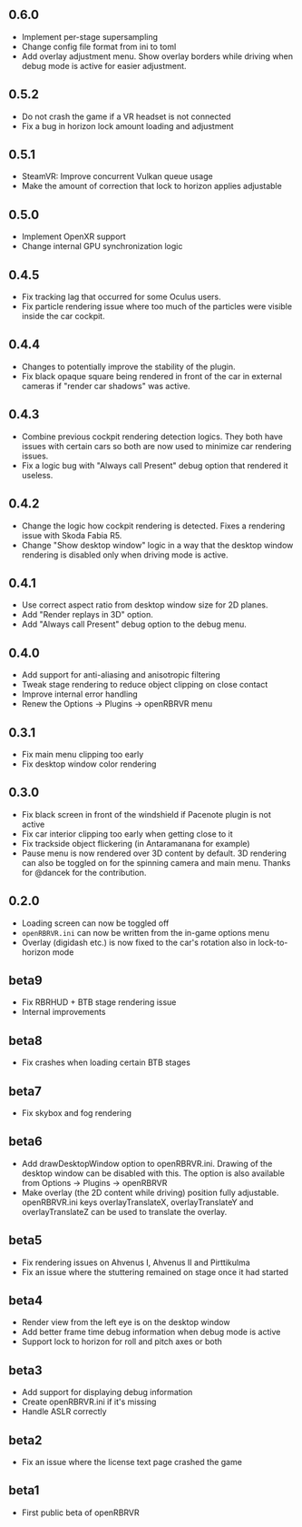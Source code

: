 ## 0.6.0

- Implement per-stage supersampling
- Change config file format from ini to toml
- Add overlay adjustment menu. Show overlay borders while driving when debug
  mode is active for easier adjustment.

## 0.5.2

- Do not crash the game if a VR headset is not connected
- Fix a bug in horizon lock amount loading and adjustment

## 0.5.1

- SteamVR: Improve concurrent Vulkan queue usage
- Make the amount of correction that lock to horizon applies adjustable

## 0.5.0

- Implement OpenXR support
- Change internal GPU synchronization logic

## 0.4.5

- Fix tracking lag that occurred for some Oculus users.
- Fix particle rendering issue where too much of the particles were visible
  inside the car cockpit.

## 0.4.4

- Changes to potentially improve the stability of the plugin.
- Fix black opaque square being rendered in front of the car in external
  cameras if "render car shadows" was active.

## 0.4.3

- Combine previous cockpit rendering detection logics. They both have issues
  with certain cars so both are now used to minimize car rendering issues.
- Fix a logic bug with "Always call Present" debug option that rendered it useless.

## 0.4.2

- Change the logic how cockpit rendering is detected. Fixes a rendering issue
  with Skoda Fabia R5.
- Change "Show desktop window" logic in a way that the desktop window rendering
  is disabled only when driving mode is active.

## 0.4.1

- Use correct aspect ratio from desktop window size for 2D planes.
- Add "Render replays in 3D" option.
- Add "Always call Present" debug option to the debug menu.

## 0.4.0

- Add support for anti-aliasing and anisotropic filtering
- Tweak stage rendering to reduce object clipping on close contact
- Improve internal error handling
- Renew the Options -> Plugins -> openRBRVR menu

## 0.3.1

- Fix main menu clipping too early
- Fix desktop window color rendering

## 0.3.0

- Fix black screen in front of the windshield if Pacenote plugin is not active
- Fix car interior clipping too early when getting close to it
- Fix trackside object flickering (in Antaramanana for example)
- Pause menu is now rendered over 3D content by default. 3D rendering can also
  be toggled on for the spinning camera and main menu. Thanks for @dancek for
  the contribution.

## 0.2.0

- Loading screen can now be toggled off
- `openRBRVR.ini` can now be written from the in-game options menu
- Overlay (digidash etc.) is now fixed to the car's rotation also in
  lock-to-horizon mode

## beta9

- Fix RBRHUD + BTB stage rendering issue
- Internal improvements

## beta8

- Fix crashes when loading certain BTB stages

## beta7

- Fix skybox and fog rendering

## beta6

- Add drawDesktopWindow option to openRBRVR.ini. Drawing of the desktop window can be disabled with this. The option is also available from Options -> Plugins -> openRBRVR
- Make overlay (the 2D content while driving) position fully adjustable. openRBRVR.ini keys overlayTranslateX, overlayTranslateY and overlayTranslateZ can be used to translate the overlay.

## beta5

- Fix rendering issues on Ahvenus I, Ahvenus II and Pirttikulma
- Fix an issue where the stuttering remained on stage once it had started

## beta4

- Render view from the left eye is on the desktop window
- Add better frame time debug information when debug mode is active
- Support lock to horizon for roll and pitch axes or both

## beta3

- Add support for displaying debug information
- Create openRBRVR.ini if it's missing
- Handle ASLR correctly

## beta2

- Fix an issue where the license text page crashed the game

## beta1

- First public beta of openRBRVR
